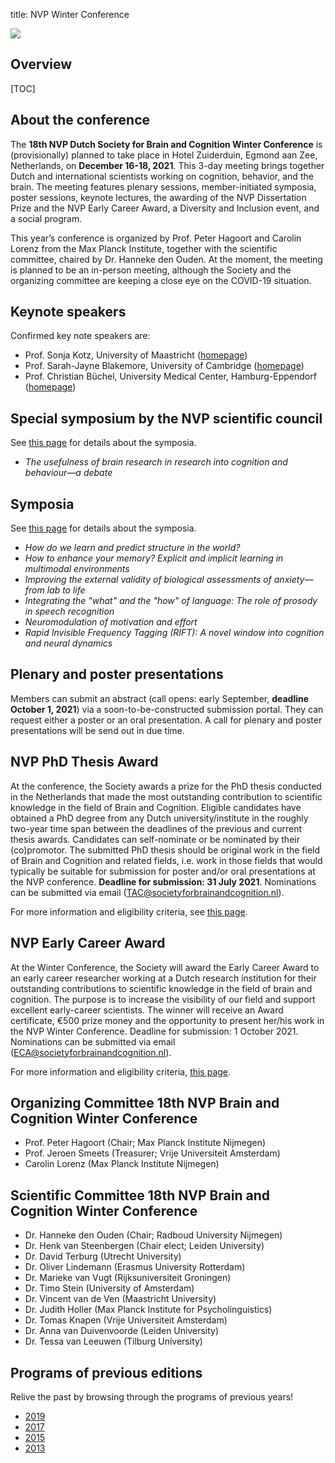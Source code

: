 title: NVP Winter Conference


<div class="cogsci-content">
<img src="/pages/img/banner.png" />
</div>

<h2>Overview</h2>


[TOC]


## About the conference


The __18th NVP Dutch Society for Brain and Cognition Winter Conference__ is (provisionally) planned to take place in Hotel Zuiderduin, Egmond aan Zee, Netherlands, on __December 16-18, 2021__. This 3-day meeting brings together Dutch and international scientists working on cognition, behavior, and the brain. The meeting features plenary sessions, member-initiated symposia, poster sessions, keynote lectures, the awarding of the NVP Dissertation Prize and the NVP Early Career Award, a Diversity and Inclusion event, and a social program.

This year’s conference is organized by Prof. Peter Hagoort and Carolin Lorenz from the Max Planck Institute, together with the scientific committee, chaired by Dr. Hanneke den Ouden. At the moment, the meeting is planned to be an in-person meeting, although the Society and the organizing committee are keeping a close eye on the COVID-19 situation. 


## Keynote speakers

Confirmed key note speakers are:

- Prof. Sonja Kotz, University of Maastricht ([homepage](https://band-lab.com))
- Prof. Sarah-Jayne Blakemore, University of Cambridge ([homepage](https://sites.google.com/site/blakemorelab/))
- Prof. Christian Büchel, University Medical Center, Hamburg-Eppendorf ([homepage](https://sites.google.com/view/buechellab/christian-b%C3%BCchel))


## Special symposium by the NVP scientific council

See <a href="/conference-symposia">this page</a> for details about the symposia.

- *The usefulness of brain research in research into cognition and behaviour—a debate*


## Symposia

See <a href="/conference-symposia">this page</a> for details about the symposia.

- *How do we learn and predict structure in the world?*
- *How to enhance your memory? Explicit and implicit learning in multimodal environments*
- *Improving the external validity of biological assessments of anxiety—from lab to life*
- *Integrating the "what" and the "how" of language: The role of prosody in speech recognition*
- *Neuromodulation of motivation and effort*
- *Rapid Invisible Frequency Tagging (RIFT): A novel window into cognition and neural dynamics*



## Plenary and poster presentations

Members can submit an abstract (call opens: early September, __deadline October 1, 2021__) via a soon-to-be-constructed submission portal. They can request either a poster or an oral presentation. A call for plenary and poster presentations will be send out in due time.


## NVP PhD Thesis Award

At the conference, the Society awards a prize for the PhD thesis conducted in the Netherlands that made the most outstanding contribution to scientific knowledge in the field of Brain and Cognition. Eligible candidates have obtained a PhD degree from any Dutch university/institute in the roughly two-year time span between the deadlines of the previous and current thesis awards. Candidates can self-nominate or be nominated by their (co)promotor. The submitted PhD thesis should be original work in the field of Brain and Cognition and related fields, i.e. work in those fields that would typically be suitable for submission for poster and/or oral presentations at the NVP conference. __Deadline for submission: 31 July 2021__. Nominations can be submitted via email (<TAC@societyforbrainandcognition.nl>).

For more information and eligibility criteria, see <a href="/dissertation-award">this page</a>.


## NVP Early Career Award

At the Winter Conference, the Society will award the Early Career Award to an early career researcher working at a Dutch research institution for their outstanding contributions to scientific knowledge in the field of brain and cognition. The purpose is to increase the visibility of our field and support excellent early-career scientists. The winner will receive an Award certificate, €500 prize money and the opportunity to present her/his work in the NVP Winter Conference. Deadline for submission: 1 October 2021. Nominations can be submitted via email (<ECA@societyforbrainandcognition.nl>).

For more information and eligibility criteria, <a href="/early-career-award">this page</a>.


## Organizing Committee 18th NVP Brain and Cognition Winter Conference

- Prof. Peter Hagoort (Chair; Max Planck Institute Nijmegen)
- Prof. Jeroen Smeets (Treasurer; Vrije Universiteit Amsterdam)
- Carolin Lorenz (Max Planck Institute Nijmegen)


## Scientific Committee 18th NVP Brain and Cognition Winter Conference

- Dr. Hanneke den Ouden (Chair; Radboud University Nijmegen)
- Dr. Henk van Steenbergen (Chair elect; Leiden University)
- Dr. David Terburg (Utrecht University)
- Dr. Oliver Lindemann (Erasmus University Rotterdam)
- Dr. Marieke van Vugt (Rijksuniversiteit Groningen)
- Dr. Timo Stein (University of Amsterdam)
- Dr. Vincent van de Ven (Maastricht University)
- Dr. Judith Holler (Max Planck Institute for Psycholinguistics)
- Dr. Tomas Knapen (Vrije Universiteit Amsterdam)
- Dr. Anna van Duivenvoorde (Leiden University)
- Dr. Tessa van Leeuwen (Tilburg University)


## Programs of previous editions

Relive the past by browsing through the programs of previous years!

- [2019](/pages/conference2019)
- [2017](/pages/attachments/nvp2017.pdf)
- [2015](/pages/attachments/nvp2015.pdf)
- [2013](/pages/attachments/nvp2013.pdf)
